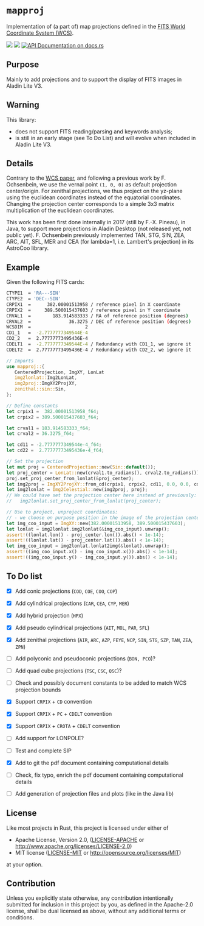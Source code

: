 # `mapproj`

Implementation of (a part of) map projections defined in the [FITS World Coordinate System (WCS)](https://fits.gsfc.nasa.gov/fits_wcs.html).

[![](https://img.shields.io/crates/v/mapproj.svg)](https://crates.io/crates/mapproj)
[![](https://img.shields.io/crates/d/mapproj.svg)](https://crates.io/crates/mapporj)
[![API Documentation on docs.rs](https://docs.rs/mapproj/badge.svg)](https://docs.rs/mapproj/)


Purpose
-------

Mainly to add projections and to support the display of FITS images in Aladin Lite V3.


Warning
-------

This library:
* does not support FITS reading/parsing and keywords analysis;
* is still in an early stage (see To Do List) and will evolve when included in Aladin Lite V3.


Details
-------

Contrary to the [WCS paper](https://arxiv.org/pdf/astro-ph/0207413.pdf), 
and following a previous work by F. Ochsenbein, we use the vernal point
`(1, 0, 0)` as default projection center/origin. 
For zenithal projections, we thus project on the yz-plane 
using the euclidean coordinates instead of the equatorial coordinates.
Changing the projection center corresponds to a simple 3x3 matrix multiplication
of the euclidean coordinates.

This work has been first done internally in 2017 (still by F.-X. Pineau), 
in Java, to support more projections in Aladin Desktop (not released yet, not public yet).
F. Ochsenbein previously implemented TAN, STG, SIN, ZEA, ARC, AIT, SFL, MER and CEA
(for lambda=1, i.e. Lambert's projection) in its AstroCoo library.


Example
-------

Given the following FITS cards:
```bash
CTYPE1  = 'RA---SIN'                                               
CTYPE2  = 'DEC--SIN'                            
CRPIX1  =      382.00001513958 / reference pixel in X coordinate  
CRPIX2  =     389.500015437603 / reference pixel in Y coordinate       
CRVAL1  =        183.914583333 / RA of reference position (degrees)        
CRVAL2  =              36.3275 / DEC of reference position (degrees)      
WCSDIM  =                    2                            
CD1_1   =  -2.7777777349544E-4                                  
CD2_2   =  2.77777773495436E-4                                                                               
CDELT1  =  -2.7777777349544E-4 / Redundancy with CD1_1, we ignore it      
CDELT2  =  2.77777773495436E-4 / Redundancy with CD2_2, we ignore it
```

```rust
// Imports
use mapproj::{
   CenteredProjection, ImgXY, LonLat
   img2lonlat::Img2LonLat,
   img2proj::ImgXY2ProjXY,
   zenithal::sin::Sin,
};

// Define constants
let crpix1 =  382.00001513958_f64;
let crpix2 = 389.500015437603_f64;

let crval1 = 183.914583333_f64;
let crval2 = 36.3275_f64;

let cd11 = -2.7777777349544e-4_f64;
let cd22 =  2.77777773495436e-4_f64;

// Set the projection
let mut proj = CenteredProjection::new(Sin::default());
let proj_center = LonLat::new(crval1.to_radians(), crval2.to_radians());
proj.set_proj_center_from_lonlat(&proj_center);
let img2proj = ImgXY2ProjXY::from_cd(crpix1, crpix2, cd11, 0.0, 0.0, cd22);
let img2lonlat = Img2Celestial::new(img2proj, proj);
// We could have set the projection center here instead of previously:
//   img2lonlat.set_proj_center_from_lonlat(proj_center);

// Use to project, unproject coordinates:
// - we choose on purpose position in the image of the projection center 
let img_coo_input = ImgXY::new(382.00001513958, 389.500015437603);
let lonlat = img2lonlat.img2lonlat(&img_coo_input).unwrap();
assert!((lonlat.lon() - proj_center.lon()).abs() < 1e-14);
assert!((lonlat.lat() - proj_center.lat()).abs() < 1e-14);
let img_coo_input = img2lonlat.lonlat2img(&lonlat).unwrap();
assert!((img_coo_input.x() - img_coo_input.x()).abs() < 1e-14);
assert!((img_coo_input.y() - img_coo_input.y()).abs() < 1e-14);
```


To Do list
----------

* [X] Add conic projections (`COD`, `COE`, `COO`, `COP`)
* [X] Add cylindrical projections (`CAR`, `CEA`, `CYP`, `MER`)
* [X] Add hybrid projection (`HPX`)
* [X] Add pseudo cylindrical projections (`AIT`, `MOL`, `PAR`, `SFL`)
* [X] Add zenithal projections (`AIR`, `ARC`, `AZP`, `FEYE`, `NCP`, `SIN`, `STG`, `SZP`, `TAN`, `ZEA`, `ZPN`)
* [ ] Add polyconic and pseudoconic projections (`BON, PCO`)?
* [ ] Add quad cube projections (`TSC`, `CSC`, `QSC`)?
* [ ] Check and possibly document constants to be added to match WCS projection bounds
* [X] Support `CRPIX` + `CD` convention
* [X] Support `CRPIX` + `PC` + `CDELT` convention
* [X] Support `CRPIX` + `CROTA` + `CDELT` convention
* [ ] Add support for LONPOLE?
* [ ] Test and complete SIP
* [X] Add to git the pdf document containing computational details
* [ ] Check, fix typo, enrich the pdf document containing computational details
* [ ] Add generation of projection files and plots (like in the Java lib)


License
-------

Like most projects in Rust, this project is licensed under either of

 * Apache License, Version 2.0, ([LICENSE-APACHE](LICENSE-APACHE) or
   http://www.apache.org/licenses/LICENSE-2.0)
 * MIT license ([LICENSE-MIT](LICENSE-MIT) or
   http://opensource.org/licenses/MIT)

at your option.


Contribution
------------

Unless you explicitly state otherwise, any contribution intentionally submitted
for inclusion in this project by you, as defined in the Apache-2.0 license,
shall be dual licensed as above, without any additional terms or conditions.


